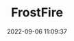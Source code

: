 ---
date: 2022-09-06 11:09:37
title: 'FrostFire'
img: https://i.imgur.com/OidSFGN.jpg
tags: [2D fighter, PC, hand-drawn]
twitter: https://twitter.com/FrostFireGame
---